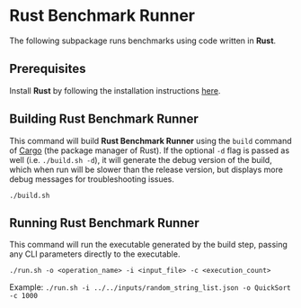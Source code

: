 # Rust Benchmark Runner

The following subpackage runs benchmarks using code written in **Rust**.

## Prerequisites

Install **Rust** by following the installation instructions [here](https://www.rust-lang.org/tools/install).

## Building Rust Benchmark Runner

This command will build **Rust Benchmark Runner** using the `build` command of [Cargo](https://doc.rust-lang.org/cargo/) (the package manager of Rust). If the optional `-d` flag is passed as well (i.e. `./build.sh -d`), it will generate the debug version of the build, which when run will be slower than the release version, but displays more debug messages for troubleshooting issues.
```
./build.sh
```

## Running Rust Benchmark Runner

This command will run the executable generated by the build step, passing any CLI parameters directly to the executable.
```
./run.sh -o <operation_name> -i <input_file> -c <execution_count>
```

Example: `./run.sh -i ../../inputs/random_string_list.json -o QuickSort -c 1000`
